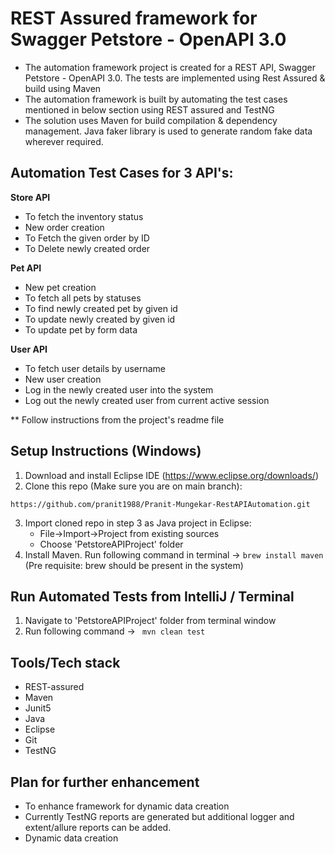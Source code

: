 # REST Assured framework for Swagger Petstore - OpenAPI 3.0

- The automation framework project is created for a REST API, Swagger Petstore - OpenAPI 3.0. The tests are implemented using Rest Assured & build using Maven
- The automation framework is built by automating the test cases mentioned in below section using REST assured and TestNG
- The solution uses Maven for build compilation & dependency management. Java faker library is used to generate random fake data wherever required.
	
Automation Test Cases for 3 API's:
---------------------------------

**Store API**
- To fetch the inventory status
- New order creation
- To Fetch the given order by ID
- To Delete newly created order

**Pet API**
- New pet creation
- To fetch all pets by statuses
- To find newly created pet by given id
- To update newly created by given id
- To update pet by form data

**User API**
- To fetch user details by username
- New user creation
- Log in the newly created user into the system
- Log out the newly created user from current active session	
	

** Follow instructions from the project's readme file

Setup Instructions (Windows)
----------------------

1. Download and install Eclipse IDE (https://www.eclipse.org/downloads/)
2. Clone this repo (Make sure you are on main branch):
```
https://github.com/pranit1988/Pranit-Mungekar-RestAPIAutomation.git
```
3. Import cloned repo in step 3 as Java project in Eclipse:
	- File->Import->Project from existing sources 
	- Choose 'PetstoreAPIProject' folder
4. Install Maven. Run following command in terminal -> ```brew install maven``` (Pre requisite: brew should be present in the system)
	
Run Automated Tests from IntelliJ / Terminal
----------------------
1. Navigate to 'PetstoreAPIProject' folder from terminal window
2. Run following command -> ``` mvn clean test```


Tools/Tech stack
----------------------
- REST-assured
- Maven
- Junit5
- Java
- Eclipse
- Git
- TestNG

Plan for further enhancement
----------------------
- To enhance framework for dynamic data creation
- Currently TestNG reports are generated but additional logger and extent/allure reports can be added.
- Dynamic data creation
